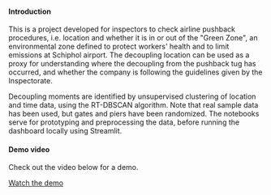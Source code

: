 #### Introduction

This is a project developed for inspectors to check airline pushback procedures, i.e. location and whether it is in or out of the "Green Zone", an environmental zone defined to protect workers' health and to limit emissions at Schiphol airport. The decoupling location can be used as a proxy for understanding where the decoupling from the pushback tug has occurred, and whether the company is following the guidelines given by the Inspectorate. 

Decoupling moments are identified by unsupervised clustering of location and time data, using the RT-DBSCAN algorithm.  Note that real sample data has been used, but gates and piers have been randomized.
The notebooks serve for prototyping and preprocessing the data, before running the dashboard locally using Streamlit. 
#### Demo video

Check out the video below for a demo. 


[Watch the demo](https://github.com/arlovc/schiphol-tugs/raw/main/demo.mp4)

